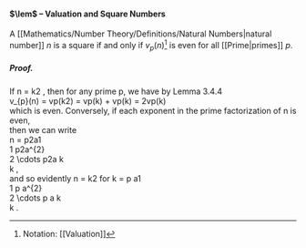 #### $\lem$ – Valuation and Square Numbers
A [[Mathematics/Number Theory/Definitions/Natural Numbers|natural number]] $n$ is a square if and only if $v_{p}(n)$[^1] is even for all [[Prime|primes]] $p$.

##### *Proof.*
If n = k2 , then for any prime p, we have by Lemma 3.4.4  
v_{p}(n) = vp(k2) = vp(k) + vp(k) = 2vp(k)  
which is even. Conversely, if each exponent in the prime factorization of n is even,  
then we can write  
n = p2a1  
1 p2a^{2}  
2 \cdots  p2a k  
k ,  
and so evidently n = k2 for k = p a1  
1 p a^{2}  
2 \cdots  p a k  
k .

[^1]: Notation: [[Valuation]]